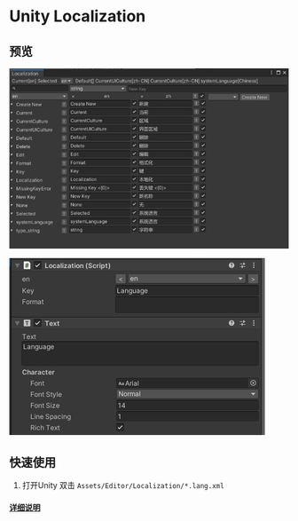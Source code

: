 # Unity Localization



## 预览

![](Assets/README/Localization.PNG)



![](Assets/README/Localization-Text.PNG)



## 快速使用

1. 打开Unity 双击 `Assets/Editor/Localization/*.lang.xml` 





#### [**详细说明**](Assets/README.md)

